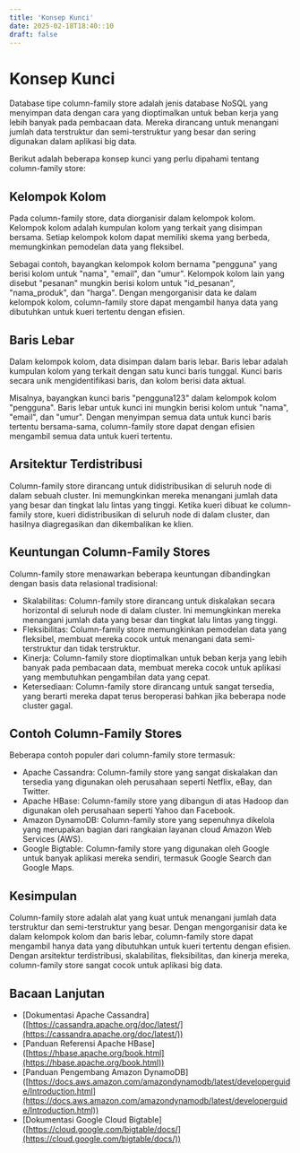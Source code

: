 ```yaml
---
title: 'Konsep Kunci'
date: 2025-02-18T18:40::10
draft: false
---
```


# Konsep Kunci

Database tipe column-family store adalah jenis database NoSQL yang menyimpan data dengan cara yang dioptimalkan untuk beban kerja yang lebih banyak pada pembacaan data. Mereka dirancang untuk menangani jumlah data terstruktur dan semi-terstruktur yang besar dan sering digunakan dalam aplikasi big data.

Berikut adalah beberapa konsep kunci yang perlu dipahami tentang column-family store:

## **Kelompok Kolom**

Pada column-family store, data diorganisir dalam kelompok kolom. Kelompok kolom adalah kumpulan kolom yang terkait yang disimpan bersama. Setiap kelompok kolom dapat memiliki skema yang berbeda, memungkinkan pemodelan data yang fleksibel.

Sebagai contoh, bayangkan kelompok kolom bernama "pengguna" yang berisi kolom untuk "nama", "email", dan "umur". Kelompok kolom lain yang disebut "pesanan" mungkin berisi kolom untuk "id_pesanan", "nama_produk", dan "harga". Dengan mengorganisir data ke dalam kelompok kolom, column-family store dapat mengambil hanya data yang dibutuhkan untuk kueri tertentu dengan efisien.

## **Baris Lebar**

Dalam kelompok kolom, data disimpan dalam baris lebar. Baris lebar adalah kumpulan kolom yang terkait dengan satu kunci baris tunggal. Kunci baris secara unik mengidentifikasi baris, dan kolom berisi data aktual.

Misalnya, bayangkan kunci baris "pengguna123" dalam kelompok kolom "pengguna". Baris lebar untuk kunci ini mungkin berisi kolom untuk "nama", "email", dan "umur". Dengan menyimpan semua data untuk kunci baris tertentu bersama-sama, column-family store dapat dengan efisien mengambil semua data untuk kueri tertentu.

## **Arsitektur Terdistribusi**

Column-family store dirancang untuk didistribusikan di seluruh node di dalam sebuah cluster. Ini memungkinkan mereka menangani jumlah data yang besar dan tingkat lalu lintas yang tinggi. Ketika kueri dibuat ke column-family store, kueri didistribusikan di seluruh node di dalam cluster, dan hasilnya diagregasikan dan dikembalikan ke klien.

## **Keuntungan Column-Family Stores**

Column-family store menawarkan beberapa keuntungan dibandingkan dengan basis data relasional tradisional:

- Skalabilitas: Column-family store dirancang untuk diskalakan secara horizontal di seluruh node di dalam cluster. Ini memungkinkan mereka menangani jumlah data yang besar dan tingkat lalu lintas yang tinggi.
- Fleksibilitas: Column-family store memungkinkan pemodelan data yang fleksibel, membuat mereka cocok untuk menangani data semi-terstruktur dan tidak terstruktur.
- Kinerja: Column-family store dioptimalkan untuk beban kerja yang lebih banyak pada pembacaan data, membuat mereka cocok untuk aplikasi yang membutuhkan pengambilan data yang cepat.
- Ketersediaan: Column-family store dirancang untuk sangat tersedia, yang berarti mereka dapat terus beroperasi bahkan jika beberapa node cluster gagal.

## **Contoh Column-Family Stores**

Beberapa contoh populer dari column-family store termasuk:

- Apache Cassandra: Column-family store yang sangat diskalakan dan tersedia yang digunakan oleh perusahaan seperti Netflix, eBay, dan Twitter.
- Apache HBase: Column-family store yang dibangun di atas Hadoop dan digunakan oleh perusahaan seperti Yahoo dan Facebook.
- Amazon DynamoDB: Column-family store yang sepenuhnya dikelola yang merupakan bagian dari rangkaian layanan cloud Amazon Web Services (AWS).
- Google Bigtable: Column-family store yang digunakan oleh Google untuk banyak aplikasi mereka sendiri, termasuk Google Search dan Google Maps.

## **Kesimpulan**

Column-family store adalah alat yang kuat untuk menangani jumlah data terstruktur dan semi-terstruktur yang besar. Dengan mengorganisir data ke dalam kelompok kolom dan baris lebar, column-family store dapat mengambil hanya data yang dibutuhkan untuk kueri tertentu dengan efisien. Dengan arsitektur terdistribusi, skalabilitas, fleksibilitas, dan kinerja mereka, column-family store sangat cocok untuk aplikasi big data.

## **Bacaan Lanjutan**

- [Dokumentasi Apache Cassandra] ([https://cassandra.apache.org/doc/latest/](https://cassandra.apache.org/doc/latest/))
- [Panduan Referensi Apache HBase] ([https://hbase.apache.org/book.html](https://hbase.apache.org/book.html))
- [Panduan Pengembang Amazon DynamoDB] ([https://docs.aws.amazon.com/amazondynamodb/latest/developerguide/Introduction.html](https://docs.aws.amazon.com/amazondynamodb/latest/developerguide/Introduction.html))
- [Dokumentasi Google Cloud Bigtable] ([https://cloud.google.com/bigtable/docs/](https://cloud.google.com/bigtable/docs/))
